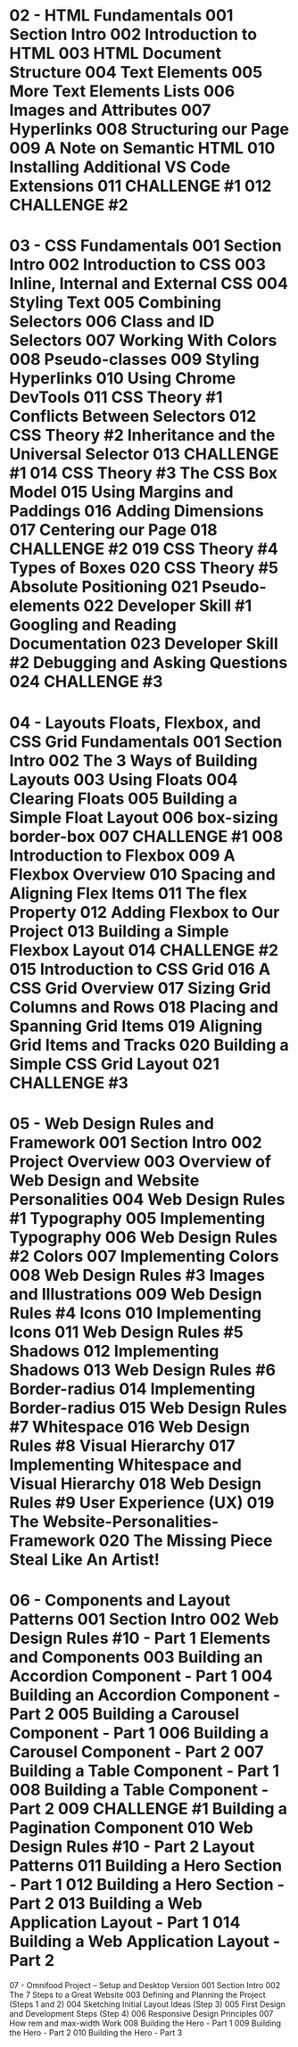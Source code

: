 02 - HTML Fundamentals
001 Section Intro
002 Introduction to HTML
003 HTML Document Structure
004 Text Elements
005 More Text Elements Lists
006 Images and Attributes
007 Hyperlinks
008 Structuring our Page
009 A Note on Semantic HTML
010 Installing Additional VS Code Extensions
011 CHALLENGE #1
012 CHALLENGE #2
===========================================
03 - CSS Fundamentals
001 Section Intro
002 Introduction to CSS
003 Inline, Internal and External CSS
004 Styling Text
005 Combining Selectors
006 Class and ID Selectors
007 Working With Colors
008 Pseudo-classes
009 Styling Hyperlinks
010 Using Chrome DevTools
011 CSS Theory #1 Conflicts Between Selectors
012 CSS Theory #2 Inheritance and the Universal Selector
013 CHALLENGE #1
014 CSS Theory #3 The CSS Box Model
015 Using Margins and Paddings
016 Adding Dimensions
017 Centering our Page
018 CHALLENGE #2
019 CSS Theory #4 Types of Boxes
020 CSS Theory #5 Absolute Positioning
021 Pseudo-elements
022 Developer Skill #1 Googling and Reading Documentation
023 Developer Skill #2 Debugging and Asking Questions
024 CHALLENGE #3
===========================================
04 - Layouts Floats, Flexbox, and CSS Grid Fundamentals
001 Section Intro
002 The 3 Ways of Building Layouts
003 Using Floats
004 Clearing Floats
005 Building a Simple Float Layout
006 box-sizing border-box
007 CHALLENGE #1
008 Introduction to Flexbox
009 A Flexbox Overview
010 Spacing and Aligning Flex Items
011 The flex Property
012 Adding Flexbox to Our Project
013 Building a Simple Flexbox Layout
014 CHALLENGE #2
015 Introduction to CSS Grid
016 A CSS Grid Overview
017 Sizing Grid Columns and Rows
018 Placing and Spanning Grid Items
019 Aligning Grid Items and Tracks
020 Building a Simple CSS Grid Layout
021 CHALLENGE #3
===========================================
05 - Web Design Rules and Framework
001 Section Intro
002 Project Overview
003 Overview of Web Design and Website Personalities
004 Web Design Rules #1 Typography
005 Implementing Typography
006 Web Design Rules #2 Colors
007 Implementing Colors
008 Web Design Rules #3 Images and Illustrations
009 Web Design Rules #4 Icons
010 Implementing Icons
011 Web Design Rules #5 Shadows
012 Implementing Shadows
013 Web Design Rules #6 Border-radius
014 Implementing Border-radius
015 Web Design Rules #7 Whitespace
016 Web Design Rules #8 Visual Hierarchy
017 Implementing Whitespace and Visual Hierarchy
018 Web Design Rules #9 User Experience (UX)
019 The Website-Personalities-Framework
020 The Missing Piece Steal Like An Artist!
===========================================
06 - Components and Layout Patterns
001 Section Intro
002 Web Design Rules #10 - Part 1 Elements and Components
003 Building an Accordion Component - Part 1
004 Building an Accordion Component - Part 2
005 Building a Carousel Component - Part 1
006 Building a Carousel Component - Part 2
007 Building a Table Component - Part 1
008 Building a Table Component - Part 2
009 CHALLENGE #1 Building a Pagination Component
010 Web Design Rules #10 - Part 2 Layout Patterns
011 Building a Hero Section - Part 1
012 Building a Hero Section - Part 2
013 Building a Web Application Layout - Part 1
014 Building a Web Application Layout - Part 2
===========================================
07 - Omnifood Project – Setup and Desktop Version
001 Section Intro
002 The 7 Steps to a Great Website
003 Defining and Planning the Project (Steps 1 and 2)
004 Sketching Initial Layout Ideas (Step 3)
005 First Design and Development Steps (Step 4)
006 Responsive Design Principles
007 How rem and max-width Work
008 Building the Hero - Part 1
009 Building the Hero - Part 2
010 Building the Hero - Part 3